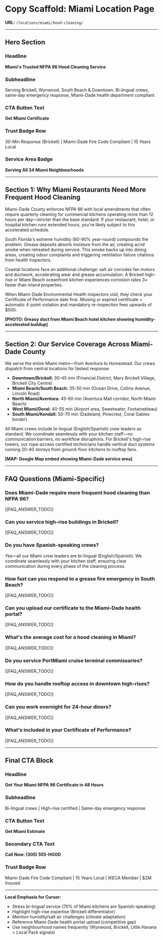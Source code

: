 # Copy Scaffold: Miami Location Page
**URL:** `/locations/miami/hood-cleaning/`

---

## Hero Section

### Headline
**Miami's Trusted NFPA 96 Hood Cleaning Service**

### Subheadline
Serving Brickell, Wynwood, South Beach & Downtown. Bi-lingual crews, same-day emergency response, Miami-Dade health department compliant.

### CTA Button Text
**Get Miami Certificate**

### Trust Badge Row
30-Min Response (Brickell) | Miami-Dade Fire Code Compliant | 15 Years Local

### Service Area Badge
**Serving All 34 Miami Neighbourhoods**

---

## Section 1: Why Miami Restaurants Need More Frequent Hood Cleaning

Miami-Dade County enforces NFPA 96 with local amendments that often require quarterly cleaning for commercial kitchens operating more than 12 hours per day—stricter than the base standard. If your restaurant, hotel, or hospital kitchen runs extended hours, you're likely subject to this accelerated schedule.

South Florida's extreme humidity (80-90% year-round) compounds the problem. Grease deposits absorb moisture from the air, creating acrid smoke when reheated during service. This smoke backs up into dining areas, creating odour complaints and triggering ventilation failure citations from health inspectors.

Coastal locations face an additional challenge: salt air corrodes fan motors and ductwork, accelerating wear and grease accumulation. A Brickell high-rise or Miami Beach oceanfront kitchen experiences corrosion rates 3× faster than inland properties.

When Miami-Dade Environmental Health inspectors visit, they check your Certificate of Performance date first. Missing or expired certificate = automatic 4-point violation and mandatory re-inspection fees upwards of $500.

**[PHOTO: Greasy duct from Miami Beach hotel kitchen showing humidity-accelerated buildup]**

---

## Section 2: Our Service Coverage Across Miami-Dade County

We serve the entire Miami metro—from Aventura to Homestead. Our crews dispatch from central locations for fastest response:

- **Downtown/Brickell:** 30-45 min (Financial District, Mary Brickell Village, Brickell City Centre)
- **Miami Beach/South Beach:** 35-50 min (Ocean Drive, Collins Avenue, Lincoln Road)
- **North Miami/Aventura:** 45-60 min (Aventura Mall corridor, North Miami Beach)
- **West Miami/Doral:** 40-55 min (Airport area, Sweetwater, Fontainebleau)
- **South Miami/Kendall:** 50-70 min (Dadeland, Pinecrest, Coral Gables border)

All Miami crews include bi-lingual (English/Spanish) crew leaders as standard. We coordinate seamlessly with your kitchen staff—no communication barriers, no workflow disruptions. For Brickell's high-rise towers, our rope-access certified technicians handle vertical duct systems running 20-40 storeys from ground-floor kitchens to rooftop fans.

**[MAP: Google Map embed showing Miami-Dade service area]**

---

## FAQ Questions (Miami-Specific)

### Does Miami-Dade require more frequent hood cleaning than NFPA 96?
[[FAQ_ANSWER_TODO]]

### Can you service high-rise buildings in Brickell?
[[FAQ_ANSWER_TODO]]

### Do you have Spanish-speaking crews?
Yes—all our Miami crew leaders are bi-lingual (English/Spanish). We coordinate seamlessly with your kitchen staff, ensuring clear communication during every phase of the cleaning process.

### How fast can you respond to a grease fire emergency in South Beach?
[[FAQ_ANSWER_TODO]]

### Can you upload our certificate to the Miami-Dade health portal?
[[FAQ_ANSWER_TODO]]

### What's the average cost for a hood cleaning in Miami?
[[FAQ_ANSWER_TODO]]

### Do you service PortMiami cruise terminal commissaries?
[[FAQ_ANSWER_TODO]]

### How do you handle rooftop access in downtown high-rises?
[[FAQ_ANSWER_TODO]]

### Can you work overnight for 24-hour diners?
[[FAQ_ANSWER_TODO]]

### What's included in your Certificate of Performance?
[[FAQ_ANSWER_TODO]]

---

## Final CTA Block

### Headline
**Get Your Miami NFPA 96 Certificate in 48 Hours**

### Subheadline
Bi-lingual crews | High-rise certified | Same-day emergency response

### CTA Button Text
**Get Miami Estimate**

### Secondary CTA Text
**Call Now: (305) 555-HOOD**

### Trust Badge Row
Miami-Dade Fire Code Compliant | 15 Years Local | IKECA Member | $2M Insured

---

**Local Emphasis for Cursor:**
- Stress bi-lingual service (70% of Miami kitchens are Spanish-speaking)
- Highlight high-rise expertise (Brickell differentiator)
- Mention humidity/salt air challenges (climate adaptation)
- Reference Miami-Dade health portal upload (competitive gap)
- Use neighbourhood names frequently (Wynwood, Brickell, Little Havana = Local Pack signals)
